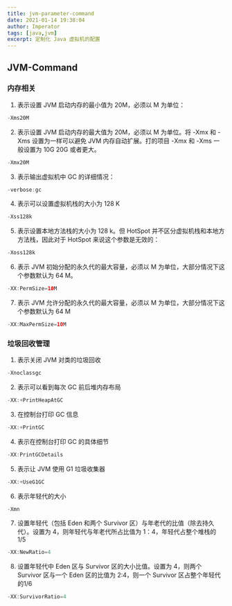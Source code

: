 ```yaml
---
title: jvm-parameter-command
date: 2021-01-14 19:38:04
author: Imperator
tags: [java,jvm]
excerpt: 定制化 Java 虚拟机的配置
---
```


## JVM-Command

### **内存相关**

 1. 表示设置 JVM 启动内存的最小值为 20M，必须以 M 为单位：

```Java
-Xms20M
```

 2. 表示设置 JVM 启动内存的最大值为 20M，必须以 M 为单位。将 -Xmx 和 -Xms 设置为一样可以避免 JVM 内存自动扩展。打的项目 -Xmx 和 -Xms 一般设置为 10G 20G 或者更大。

```Java
-Xmx20M
```

 3. 表示输出虚拟机中 GC 的详细情况：

```Java
-verbose:gc
```

 4. 表示可以设置虚拟机栈的大小为 128 K

```java
-Xss128k
```

 5. 表示设置本地方法栈的大小为 128 k。但 HotSpot 并不区分虚拟机栈和本地方方法栈，因此对于 HotSpot 来说这个参数是无效的：

```Java
-Xoss128k
```

 6. 表示 JVM 初始分配的永久代的最大容量，必须以 M 为单位，大部分情况下这个参数默认为 64 M。

 ```Java
-XX:PermSize=10M
 ```

 7. 表示 JVM 允许分配的永久代的最大容量，必须以 M 为单位，大部分情况下这个参数默认为 64 M

 ```Java
-XX:MaxPermSize=10M
 ```

 ### 垃圾回收管理

 1. 表示关闭 JVM 对类的垃圾回收

 ```Java
-Xnoclassgc
 ```

 2. 表示可以看到每次 GC 前后堆内存布局

```Java
-XX:+PrintHeapAtGC
```

 3. 在控制台打印 GC 信息

```Java
-XX:+PrintGC
```

 4. 表示在控制台打印 GC 的具体细节

``` Java
-XX:PrintGCDetails
```

 5. 表示让 JVM 使用 G1 垃圾收集器

 ```Java
-XX:+UseG1GC
 ```

 6. 表示年轻代的大小

``` Java
-Xmn
```

 7. 设置年轻代（包括 Eden 和两个 Survivor 区）与年老代的比值（除去持久代）。设置为 4，则年轻代与年老代所占比值为 1：4，年轻代占整个堆栈的 1/5

```Java
-XX:NewRatio=4
```

 8. 设置年轻代中 Eden 区与 Survivor 区的大小比值。设置为 4，则两个 Survivor 区与一个 Eden 区的比值为 2:4，则一个 Survivor 区占整个年轻代的1/6

``` Java
-XX:SurvivorRatio=4
```
